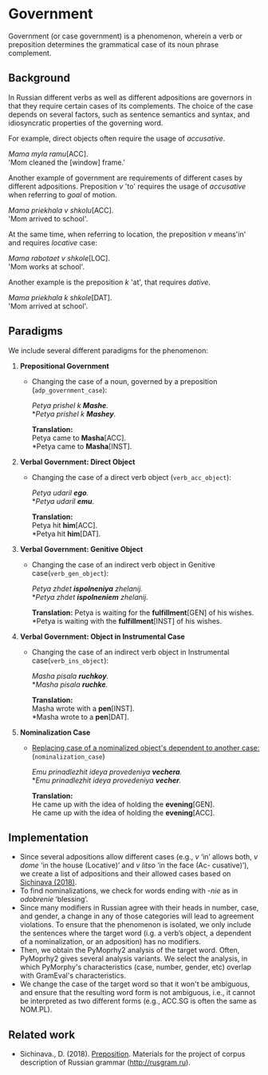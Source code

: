 # Government

Government (or case government) is a phenomenon, wherein a verb or preposition determines the grammatical case of its noun phrase complement.

## Background

In Russian different verbs as well as different adpositions are governors in that they require certain cases of its complements. The choice of the case depends on several factors, such as sentence semantics and syntax, and idiosyncratic properties of the governing word.

For example, direct objects often require the usage of *accusative*.

*Mama myla ramu*[ACC].  
'Mom cleaned the [window] frame.'

Another example of government are requirements of different cases by different adpositions. Preposition *v* 'to' requires the usage of *accusative* when referring to *goal* of motion.

*Mama priekhala v shkolu*[ACC].  
'Mom arrived to school'.

At the same time, when referring to location, the preposition *v* means'in' and requires *locative* case:

*Mama rabotaet v shkole*[LOC].  
'Mom works at school'.

Another example is the preposition *k* 'at', that requires *dative*.

*Mama priekhala k shkole*[DAT].  
'Mom arrived at school'.

## Paradigms

We include several different paradigms for the phenomenon:

1. **Prepositional Government**

    - Changing the case of a noun, governed by a preposition (`adp_government_case`):

         *Petya prishel k **Mashe**.* \
        \**Petya prishel k **Mashey**.*

         **Translation:**\
         Petya came to **Masha**[ACC].\
         \*Petya came to **Masha**[INST].

2. **Verbal Government: Direct Object**

    - Changing the case of a direct verb object (`verb_acc_object`):

         *Petya udaril **ego**.* \
        \**Petya udaril **emu**.*

        **Translation:**\
         Petya hit **him**[ACC].\
         \*Petya hit **him**[DAT].

3. **Verbal Government: Genitive Object**
    
    - Changing the case of an indirect verb object in Genitive case(`verb_gen_object`):

        *Petya zhdet **ispolneniya** zhelanij.* \
        \**Petya zhdet **ispolneniem** zhelanij.*

        **Translation:**
         Petya is waiting for the **fulfillment**[GEN] of his wishes.\
         \*Petya is waiting with the **fulfillment**[INST] of his wishes.


4. **Verbal Government: Object in Instrumental Case**
    
    - Changing the case of an indirect verb object in Instrumental case(`verb_ins_object`): 

         *Masha pisala **ruchkoy**.* \
        \**Masha pisala **ruchke**.*
         
         **Translation:**\
         Masha wrote with a **pen**[INST].\
        \*Masha wrote to a **pen**[DAT].

4. **Nominalization Case**

    - <u>Replacing case of a nominalized object's dependent to another case:</u> (`nominalization_case`)  

        *Emu prinadlezhit ideya provedeniya **vechera**.* \
        \**Emu prinadlezhit ideya provedeniya **vecher**.*

        **Translation:**\
        He came up with the idea of ​​holding the **evening**[GEN].\
        He came up with the idea of ​​holding the **evening**[ACC].

## Implementation

+ Since several adpositions allow different cases (e.g., *v* ‘in’ allows both, *v dome* ‘in the house (Locative)’ and *v litso* ‘in the face (Ac- cusative)’), we create a list of adpositions and their allowed cases based on [Sichinava (2018)](http://rusgram.ru/Предлог).
+ To find nominalizations, we check for words ending with *-nie* as in *odobrenie* ‘blessing’.
+ Since many modifiers in Russian agree with their heads in number, case, and gender, a change in any of those categories will lead to agreement violations. To ensure that the phenomenon is isolated, we only include the sentences where the target word (i.g. a verb’s object, a dependent of a nominalization, or an adposition) has no modifiers.
+ Then, we obtain the PyMoprhy2 analysis of the target word. Often, PyMoprhy2 gives several analysis variants. We select the analysis, in which PyMorphy's characteristics (case, number, gender, etc) overlap with GramEval's characteristics.
+ We change the case of the target word so that it won't be ambiguous, and ensure that the resulting word form is not ambiguous, i.e., it cannot be interpreted as two different forms (e.g., ACC.SG is often the same as NOM.PL).


## Related work

+ Sichinava., D. (2018). [Preposition](http://rusgram.ru/Предлог). Materials for the project of corpus description of Russian grammar (http://rusgram.ru). 
